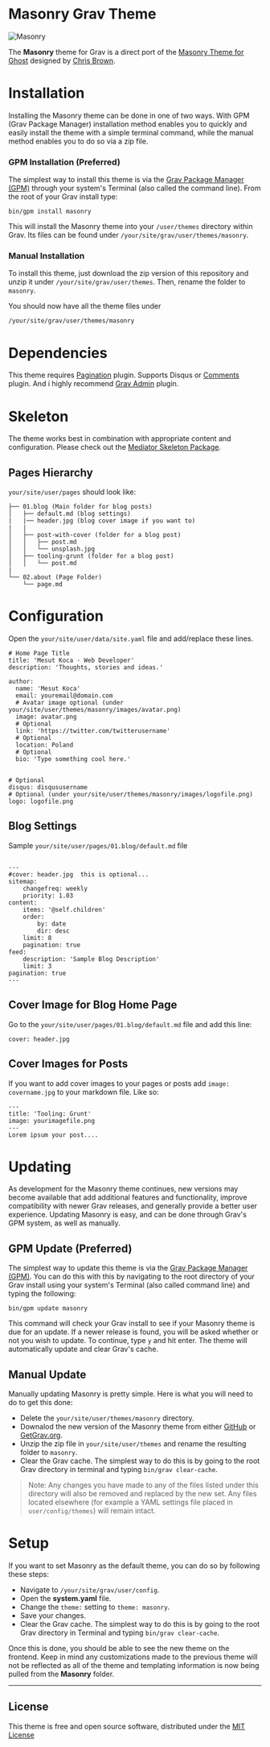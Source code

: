 # Masonry Grav Theme

![Masonry](assets/readme.png)

The **Masonry** theme for Grav is a direct port of the [Masonry Theme for Ghost](https://github.com/chris-brown/Masonry-Ghost-Theme) designed by [Chris Brown](http://blog.zirafon.com/about).

# Installation

Installing the Masonry theme can be done in one of two ways. With GPM (Grav Package Manager) installation method enables you to quickly and easily install the theme with a simple terminal command, while the manual method enables you to do so via a zip file.

### GPM Installation (Preferred)

The simplest way to install this theme is via the [Grav Package Manager (GPM)](http://learn.getgrav.org/advanced/grav-gpm) through your system's Terminal (also called the command line).  From the root of your Grav install type:

    bin/gpm install masonry

This will install the Masonry theme into your `/user/themes` directory within Grav. Its files can be found under `/your/site/grav/user/themes/masonry`.

### Manual Installation

To install this theme, just download the zip version of this repository and unzip it under `/your/site/grav/user/themes`. Then, rename the folder to `masonry`.

You should now have all the theme files under

    /your/site/grav/user/themes/masonry

# Dependencies
This theme requires [Pagination](https://github.com/getgrav/grav-plugin-pagination) plugin.
Supports Disqus or [Comments](https://github.com/getgrav/grav-plugin-comments) plugin.
And i highly recommend [Grav Admin](https://github.com/getgrav/grav-plugin-admin) plugin.

# Skeleton
The theme works best in combination with appropriate content and configuration. Please check out the [Mediator Skeleton Package](https://github.com/getgrav/grav-skeleton-mediator-site).

## Pages Hierarchy
`your/site/user/pages` should look like:
```
├── 01.blog (Main folder for blog posts)
│   ├── default.md (blog settings)
|   |── header.jpg (blog cover image if you want to)
|   |
│   ├── post-with-cover (folder for a blog post)
│   │   ├── post.md 
│   │   └── unsplash.jpg
│   ├── tooling-grunt (folder for a blog post)
│   │   └── post.md
|
└── 02.about (Page Folder)
    └── page.md
```

# Configuration

Open the `your/site/user/data/site.yaml` file and add/replace these lines.

```
# Home Page Title
title: 'Mesut Koca · Web Developer'
description: 'Thoughts, stories and ideas.'

author:
  name: 'Mesut Koca'
  email: youremail@domain.com
  # Avatar image optional (under your/site/user/themes/masonry/images/avatar.png)
  image: avatar.png
  # Optional
  link: 'https://twitter.com/twitterusername'
  # Optional
  location: Poland
  # Optional
  bio: 'Type something cool here.'


# Optional
disqus: disqususername
# Optional (under your/site/user/themes/masonry/images/logofile.png)
logo: logofile.png
```

## Blog Settings

Sample `your/site/user/pages/01.blog/default.md` file

```

---
#cover: header.jpg  this is optional...
sitemap:
    changefreq: weekly
    priority: 1.03
content:
    items: '@self.children'
    order:
        by: date
        dir: desc
    limit: 8
    pagination: true
feed:
    description: 'Sample Blog Description'
    limit: 3
pagination: true
---

```
## Cover Image for Blog Home Page

Go to the `your/site/user/pages/01.blog/default.md` file and add this line:

    cover: header.jpg

## Cover Images for Posts

If you want to add cover images to your pages or posts add `image: covername.jpg` to your markdown file. Like so:

```
---
title: 'Tooling: Grunt'
image: yourimagefile.png
---
Lorem ipsum your post....
```

# Updating

As development for the Masonry theme continues, new versions may become available that add additional features and functionality, improve compatibility with newer Grav releases, and generally provide a better user experience. Updating Masonry is easy, and can be done through Grav's GPM system, as well as manually.

## GPM Update (Preferred)

The simplest way to update this theme is via the [Grav Package Manager (GPM)](http://learn.getgrav.org/advanced/grav-gpm). You can do this with this by navigating to the root directory of your Grav install using your system's Terminal (also called command line) and typing the following:

    bin/gpm update masonry

This command will check your Grav install to see if your Masonry theme is due for an update. If a newer release is found, you will be asked whether or not you wish to update. To continue, type `y` and hit enter. The theme will automatically update and clear Grav's cache.

## Manual Update

Manually updating Masonry is pretty simple. Here is what you will need to do to get this done:

* Delete the `your/site/user/themes/masonry` directory.
* Downalod the new version of the Masonry theme from either [GitHub](https://github.com/koca/grav-theme-masonry) or [GetGrav.org](http://getgrav.org/downloads/themes#extras).
* Unzip the zip file in `your/site/user/themes` and rename the resulting folder to `masonry`.
* Clear the Grav cache. The simplest way to do this is by going to the root Grav directory in terminal and typing `bin/grav clear-cache`.

> Note: Any changes you have made to any of the files listed under this directory will also be removed and replaced by the new set. Any files located elsewhere (for example a YAML settings file placed in `user/config/themes`) will remain intact.

# Setup

If you want to set Masonry as the default theme, you can do so by following these steps:

* Navigate to `/your/site/grav/user/config`.
* Open the **system.yaml** file.
* Change the `theme:` setting to `theme: masonry`.
* Save your changes.
* Clear the Grav cache. The simplest way to do this is by going to the root Grav directory in Terminal and typing `bin/grav clear-cache`.

Once this is done, you should be able to see the new theme on the frontend. Keep in mind any customizations made to the previous theme will not be reflected as all of the theme and templating information is now being pulled from the **Masonry** folder.

---

## License

This theme is free and open source software, distributed under the [MIT License](/LICENSE) 
